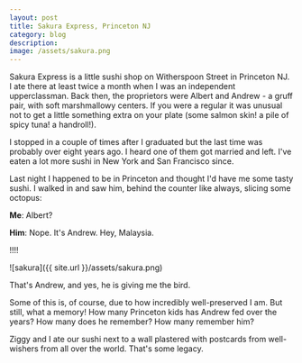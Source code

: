 ```yaml
---
layout: post
title: Sakura Express, Princeton NJ
category: blog
description:  
image: /assets/sakura.png
---
```


Sakura Express is a little sushi shop on Witherspoon Street in Princeton NJ.  I ate there at least twice a month when I was an independent upperclassman.  Back then, the proprietors were Albert and Andrew - a gruff pair, with soft marshmallowy centers.  If you were a regular it was unusual not to get a little something extra on your plate (some salmon skin! a pile of spicy tuna! a handroll!).

I stopped in a couple of times after I graduated but the last time was probably over eight years ago.  I heard one of them got married and left. I've eaten a lot more sushi in New York and San Francisco since. 

Last night I happened to be in Princeton and thought I'd have me some tasty sushi. I walked in and saw him, behind the counter like always, slicing some octopus:

**Me**: Albert?

**Him**:  Nope. It's Andrew.  Hey, Malaysia.

!!!!

![sakura]({{ site.url }}/assets/sakura.png)

That's Andrew, and yes, he is giving me the bird. 

Some of this is, of course,  due to how incredibly well-preserved I am. But still, what a memory! How many Princeton kids has Andrew fed over the years? How many does he remember? How many remember him? 

Ziggy and I ate our sushi next to a wall plastered  with postcards from well-wishers from all over the world.  That's some legacy.



